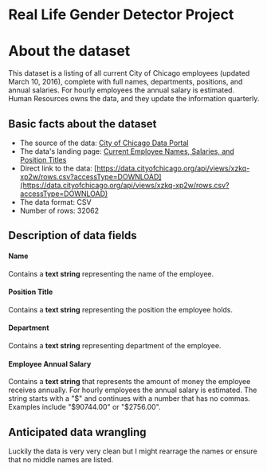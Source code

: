 # Real Life Gender Detector Project

# About the dataset

This dataset is a listing of all current City of Chicago employees (updated March 10, 2016), complete with full names, departments, positions, and annual salaries. For hourly employees the annual salary is estimated. Human Resources owns the data, and they update the information quarterly.


## Basic facts about the dataset

- The source of the data: [City of Chicago Data Portal](https://data.cityofchicago.org)
- The data's landing page: [Current Employee Names, Salaries, and Position Titles](https://data.cityofchicago.org/Administration-Finance/Current-Employee-Names-Salaries-and-Position-Title/xzkq-xp2w)
- Direct link to the data: [https://data.cityofchicago.org/api/views/xzkq-xp2w/rows.csv?accessType=DOWNLOAD](https://data.cityofchicago.org/api/views/xzkq-xp2w/rows.csv?accessType=DOWNLOAD)
- The data format: CSV
- Number of rows: 32062

## Description of data fields

#### Name

Contains a __text string__ representing the name of the employee.


#### Position Title

Contains a __text string__ representing the position the employee holds.


#### Department

Contains a __text string__ representing department of the employee.


#### Employee Annual Salary

Contains a __text string__ that represents the amount of money the employee receives annually. For hourly employees the annual salary is estimated. The string starts with a "$" and continues with a number that has no commas. Examples include "$90744.00" or "$2756.00".



## Anticipated data wrangling

Luckily the data is very very clean but I might rearrage the names or ensure that no middle names are listed.
